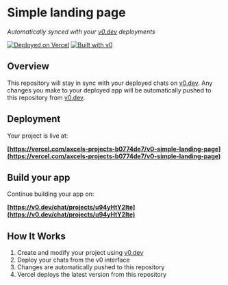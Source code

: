 # Simple landing page

*Automatically synced with your [v0.dev](https://v0.dev) deployments*

[![Deployed on Vercel](https://img.shields.io/badge/Deployed%20on-Vercel-black?style=for-the-badge&logo=vercel)](https://vercel.com/axcels-projects-b0774de7/v0-simple-landing-page)
[![Built with v0](https://img.shields.io/badge/Built%20with-v0.dev-black?style=for-the-badge)](https://v0.dev/chat/projects/u94yHtY2Ite)

## Overview

This repository will stay in sync with your deployed chats on [v0.dev](https://v0.dev).
Any changes you make to your deployed app will be automatically pushed to this repository from [v0.dev](https://v0.dev).

## Deployment

Your project is live at:

**[https://vercel.com/axcels-projects-b0774de7/v0-simple-landing-page](https://vercel.com/axcels-projects-b0774de7/v0-simple-landing-page)**

## Build your app

Continue building your app on:

**[https://v0.dev/chat/projects/u94yHtY2Ite](https://v0.dev/chat/projects/u94yHtY2Ite)**

## How It Works

1. Create and modify your project using [v0.dev](https://v0.dev)
2. Deploy your chats from the v0 interface
3. Changes are automatically pushed to this repository
4. Vercel deploys the latest version from this repository
